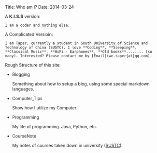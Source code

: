 Title: Who am I?
Date: 2014-03-24

A **K.I.S.S** version:

	I am a coder and nothing else.

A Complicated Versioin:

	I am Taper, currently a student in South University of Science and Technology of China (SUSTC). I love **Coding**, **Sleeping**, **Classical Music**, **HiFi - Earphones**, **Old books**........ (so many). Interested? Please contact me by [Email](we.taper{at}qq.com).

Rough Structure of this site:

+ Blogging
	
	Something about how to setup a blog, using some special markdown languages.

+ Computer_Tips

	Show how I utilize my Computer.

+ Programming

	My life of programming. Java, Python, etc.

+ CourseNote

	My notes of courses taken down in university ([SUSTC][sustc]).

[sustc]:http://sustc.edu.cn/en/